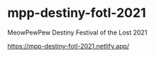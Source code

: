 # mpp-destiny-fotl-2021

MeowPewPew Destiny Festival of the Lost 2021

<https://mpp-destiny-fotl-2021.netlify.app/>
